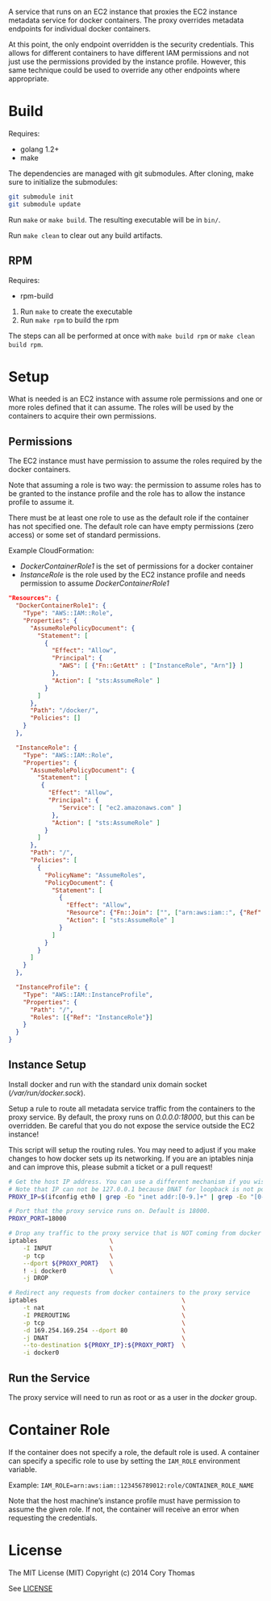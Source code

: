 A service that runs on an EC2 instance that proxies the EC2 instance metadata service
for docker containers. The proxy overrides metadata endpoints for individual docker
containers.

At this point, the only endpoint overridden is the security credentials. This allows
for different containers to have different IAM permissions and not just use the permissions
provided by the instance profile. However, this same technique could be used to override
any other endpoints where appropriate.

# Build

Requires:

* golang 1.2+
* make

The dependencies are managed with git submodules. After cloning, make sure to initialize the submodules:

```bash
git submodule init
git submodule update
```

Run `make` or `make build`. The resulting executable will be in `bin/`.

Run `make clean` to clear out any build artifacts.

## RPM

Requires:

* rpm-build

1. Run `make` to create the executable
2. Run `make rpm` to build the rpm

The steps can all be performed at once with `make build rpm` or `make clean build rpm`.

# Setup

What is needed is an EC2 instance with assume role permissions and one or more roles defined
that it can assume. The roles will be used by the containers to acquire their own permissions.

## Permissions

The EC2 instance must have permission to assume the roles required by the docker containers.

Note that assuming a role is two way: the permission to assume roles has to be granted to the
instance profile and the role has to allow the instance profile to assume it.

There must be at least one role to use as the default role if the container has not specified
one. The default role can have empty permissions (zero access) or some set of standard
permissions.

Example CloudFormation:

* _DockerContainerRole1_ is the set of permissions for a docker container
* _InstanceRole_ is the role used by the EC2 instance profile and needs permission to assume _DockerContainerRole1_

```json
"Resources": {
  "DockerContainerRole1": {
    "Type": "AWS::IAM::Role",
    "Properties": {
      "AssumeRolePolicyDocument": {
        "Statement": [
          {
            "Effect": "Allow",
            "Principal": {
              "AWS": [ {"Fn::GetAtt" : ["InstanceRole", "Arn"]} ]
            },
            "Action": [ "sts:AssumeRole" ]
          }
        ]
      },
      "Path": "/docker/",
      "Policies": []
    }
  },

  "InstanceRole": {
    "Type": "AWS::IAM::Role",
    "Properties": {
      "AssumeRolePolicyDocument": {
        "Statement": [
         {
           "Effect": "Allow",
           "Principal": {
              "Service": [ "ec2.amazonaws.com" ]
            },
            "Action": [ "sts:AssumeRole" ]
          }
        ]
      },
      "Path": "/",
      "Policies": [
        {
          "PolicyName": "AssumeRoles",
          "PolicyDocument": {
            "Statement": [
              {
                "Effect": "Allow",
                "Resource": {"Fn::Join": ["", ["arn:aws:iam::", {"Ref": "AWS::AccountId"}, ":role/docker/*"]]},
                "Action": [ "sts:AssumeRole" ]
              }
            ]
          }
        }
      ]
    }
  },

  "InstanceProfile": {
    "Type": "AWS::IAM::InstanceProfile",
    "Properties": {
      "Path": "/",
      "Roles": [{"Ref": "InstanceRole"}]
    }
  }
}
```

## Instance Setup

Install docker and run with the standard unix domain socket (_/var/run/docker.sock_).

Setup a rule to route all metadata service traffic from the containers
to the proxy service. By default, the proxy runs on _0.0.0.0:18000_, but this can
be overridden. Be careful that you do not expose the service outside the EC2 instance!

This script will setup the routing rules. You may need to adjust if you make changes
to how docker sets up its networking. If you are an iptables ninja and can improve this,
please submit a ticket or a pull request!

```bash
# Get the host IP address. You can use a different mechanism if you wish.
# Note that IP can not be 127.0.0.1 because DNAT for loopback is not possible.
PROXY_IP=$(ifconfig eth0 | grep -Eo "inet addr:[0-9.]+" | grep -Eo "[0-9.]+")

# Port that the proxy service runs on. Default is 18000.
PROXY_PORT=18000

# Drop any traffic to the proxy service that is NOT coming from docker containers
iptables                    \
    -I INPUT                \
    -p tcp                  \
    --dport ${PROXY_PORT}   \
    ! -i docker0            \
    -j DROP

# Redirect any requests from docker containers to the proxy service
iptables                                        \
    -t nat                                      \
    -I PREROUTING                               \
    -p tcp                                      \
    -d 169.254.169.254 --dport 80               \
    -j DNAT                                     \
    --to-destination ${PROXY_IP}:${PROXY_PORT}  \
    -i docker0
```

## Run the Service

The proxy service will need to run as root or as a user in the _docker_ group.

# Container Role

If the container does not specify a role, the default role is used. A container can specify
a specific role to use by setting the `IAM_ROLE` environment variable.

Example: `IAM_ROLE=arn:aws:iam::123456789012:role/CONTAINER_ROLE_NAME`

Note that the host machine’s instance profile must have permission to assume the given role.
If not, the container will receive an error when requesting the credentials.

# License

The MIT License (MIT)
Copyright (c) 2014 Cory Thomas

See [LICENSE](LICENSE)
